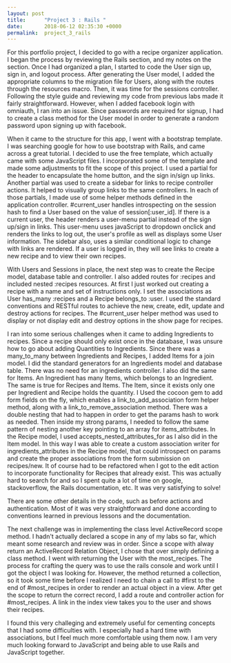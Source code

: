 ```yaml
---
layout: post
title:      "Project 3 : Rails "
date:       2018-06-12 02:35:30 +0000
permalink:  project_3_rails
---
```



For this portfolio project, I decided to go with a recipe organizer application. I began the process by reviewing the Rails section, and my notes on the section. Once I had organized a plan, I started to code the User sign up, sign in, and logout process. After generating the User model, I added the appropriate columns to the migration file for Users, along with the routes through the resources macro. Then, it was time for the sessions controller. Following the style guide and reviewing my code from previous labs made it fairly straightforward. However, when I added facebook login with omniauth, I ran into an issue. Since passwords are required for signup, I had to create a class method for the User model in order to generate a random password upon signing up with facebook. 

When it came to the structure for this app, I went with a bootstrap template. I was searching google for how to use bootstrap with Rails, and came across a great tutorial. I decided to use the free template, which actually came with some JavaScript files. I incorporated some of the template and made some adjustments to fit the scope of this project. I used a partial for the header to encapsulate the home button, and the sign in/sign up links. Another partial was used to create a sidebar for links to recipe controller actions. It helped to visually group links to the same controllers. In each of those partials, I made use of some helper methods defined in the application controller. #current_user handles introspecting on the session hash to find a User based on the value of session[:user_id]. If there is a current user, the header renders a user-menu partial instead of the sign up/sign in links. This user-menu uses javaScript to dropdown onclick and renders the links to log out, the user's profile as well as displays some User information. The sidebar also, uses a similar conditional logic to change with links are rendered. If a user is logged in, they will see links to create a new recipe and to view their own recipes.

With Users and Sessions in place, the next step was to create the Recipe model, database table and controller. 
I also added routes for :recipes and included nested :recipes resources. At first I just worked out creating a recipe with a name and set of instructions only. I set the associations as User has_many :recipes and a Recipe belongs_to :user. I used the standard conventions and RESTful routes to achieve the new, create, edit, update and destroy actions for recipes. The #current_user helper method was used to display or not display edit and destroy options in the show page for recipes. 

I ran into some serious challenges when it came to adding Ingredients to recipes. Since a recipe should only exist once in the database, I was unsure how to go about adding Quantities to Ingredients. Since there was a many_to_many between Ingredients and Recipes, I added Items for a join model. I did the standard generators for an Ingredients model and database table. There was no need for an ingredients controller. I also did the same for Items. An Ingredient has many Items, which belongs to an Ingredient. The same is true for Recipes and Items. The Item, since it exists only one per Ingredient and Recipe holds the quantity. I Used the cocoon gem to add form fields on the fly, which enables a link_to_add_association form helper method, along with a link_to_remove_association method. There was a double nesting that had to happen in order to get the params hash to work as needed. Then inside my strong params, I needed to follow the same pattern of nesting another key pointing to an array for items_attributes. In the Recipe model, I used accepts_nested_attributes_for as I also did in the Item model.  In this way I was able to create a custom association writer for ingredients_attributes in the Recipe model, that could introspect on params and create the proper associations from the form submission on recipes/new. It of course had to be refactored when I got to the edit action to incorporate functionality for Recipes that already exist. This was actually hard to search for and so I spent quite a lot of time on google, stackoverflow, the Rails documentation, etc. It was very satisfying to solve! 

There are some other details in the code, such as before actions and authentication. Most of it was very straightforward and done according to conventions learned in previous lessons and the documentation. 

The next challenge was in implementing the class level ActiveRecord scope method.  I hadn't actually declared a scope in any of my labs so far, which meant some research and review was in order. Since a scope with alway return an ActiveRecord Relation Object, I chose that over simply defining a class method. I went with returning the User with the most_recipes. The process for crafting the query was to use the rails console and work until I got the object I was looking for. However, the method returned a collection, so it took some time before I realized I need to chain a call to #first to the end of #most_recipes in order to render an actual object in a view. After get the scope to return the correct record, I add a route and controller action for #most_recipes. A link in the index view takes you to the user and shows their recipes. 

I found this very challeging and extremely useful for cementing concepts that I had some difficulties with. I especially had a hard time with associations, but I feel much more comfortable using them now. I am very much looking forward to JavaScript and being able to use Rails and JavaScript together. 
